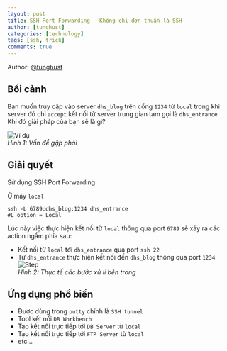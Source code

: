 ```yaml
---
layout: post
title: SSH Port Forwarding - Không chỉ đơn thuần là SSH
author: [tunghust]
categories: [technology]
tags: [ssh, trick]
comments: true
---
```


Author: [@tunghust](https://github.com/tunghust)

## Bối cảnh
Bạn muốn truy cập vào server `dhs_blog` trên cổng `1234` từ `local` trong khi server đó chỉ `accept` kết nối từ server trung gian tạm gọi là `dhs_entrance`  
Khi đó giải pháp của bạn sẽ là gì?

![Ví dụ](https://kvlj0a.bn.files.1drv.com/y4mbkYpWs24oFxM2XIgFPLJHvXZ2BvcbMG3NEQw4jP5l_jgpvQ3QdLEeiFa7fcd6fZpzs5-qz9W1rLoT5dlyQpJY8Uj7KnTtTy0X5KfN0SXozq51x_longnE6A-ECpG7mFtkb5wOW8OvjnQjufxkNqvWdyhz_BYHuAp9JRZAWrZ8l1ks-F9jABGLICxn9FZIF5eGwJVcbVozu9LZwXOsmXIjA?width=541&height=218&cropmode=none "Ví dụ")  
*Hình 1: Vấn đề gặp phải*

## Giải quyết 
Sử dụng SSH Port Forwarding

Ở máy `local`
```
ssh -L 6789:dhs_blog:1234 dhs_entrance
#L option = Local
```

Lúc này việc thực hiện kết nối từ `local` thông qua port `6789` sẽ xảy ra các action ngầm phía sau:
- Kết nối từ `local` tới `dhs_entrance` qua port `ssh 22`
- Từ `dhs_entrance` thực hiện kết nối đến `dhs_blog` thông qua port `1234`
![Step](https://mucpqq.bn.files.1drv.com/y4mxbjK1BS7aWjeAzJGg2npIl5bODh2_WCrOfFy0PBN8cpK65ERFeMeKw1SOsOt3MsEWt2Iuh8O67SOA759TvrM7ZO2LNiwKEI5oy4_6alvTH70z9xo77saVyuGMlTnJ8PxuSTJe4Tgdz2j0Uza3AKcVwoiqQxWGWngFVzLlrdsYpMbweCgNuTvtNfQS-i8Vdhy75Y8CSrFLegZASGmEgWHCg?width=541&height=178&cropmode=none "Step")  
*Hình 2: Thực tế các bước xử lí bên trong*

## Ứng dụng phổ biến
- Được dùng trong `putty` chính là `SSH tunnel`
- Tool kết nối `DB Workbench`
- Tạo kết nối trực tiếp tới `DB Server` từ `local`
- Tạo kết nối trực tiếp tới `FTP Server` từ `local`
- etc...
